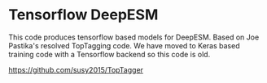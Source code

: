 # Tensorflow DeepESM

This code produces tensorflow based models for DeepESM. Based on Joe Pastika's resolved TopTagging code. We have moved to Keras based training code with a Tensorflow backend so this code is old. 

https://github.com/susy2015/TopTagger  